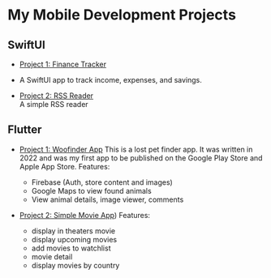# My Mobile Development Projects

## SwiftUI
- [Project 1: Finance Tracker](https://github.com/davidhalasz/SaveTrack)
- A SwiftUI app to track income, expenses, and savings.

- [Project 2: RSS Reader](https://github.com/davidhalasz/Simple-SWIFTUI-RSS)  
  A simple RSS reader

## Flutter
- [Project 1: Woofinder App](https://github.com/davidhalasz/woofinder)
  This is a lost pet finder app. It was written in 2022 and was my first app to be published on the Google Play Store and Apple App Store.
  Features:
  - Firebase (Auth, store content and images)
  - Google Maps to view found animals
  - View animal details, image viewer, comments
 
- [Project 2: Simple Movie App](https://github.com/davidhalasz/movie))
  Features:
  - display in theaters movie
  - display upcoming movies
  - add movies to watchlist
  - movie detail
  - display movies by country
